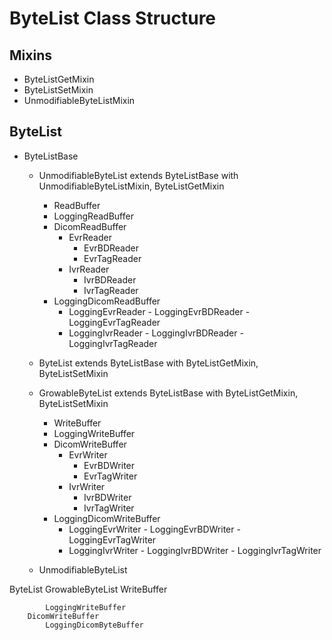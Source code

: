 # ByteList Class Structure

## Mixins
- ByteListGetMixin
- ByteListSetMixin
- UnmodifiableByteListMixin

## ByteList

- ByteListBase
    - UnmodifiableByteList 
      extends ByteListBase with UnmodifiableByteListMixin, ByteListGetMixin
 
        - ReadBuffer
        - LoggingReadBuffer
        - DicomReadBuffer
            - EvrReader
                - EvrBDReader
                - EvrTagReader
            - IvrReader
                - IvrBDReader
                - IvrTagReader               
        - LoggingDicomReadBuffer
            - LoggingEvrReader
                  - LoggingEvrBDReader
                  - LoggingEvrTagReader
            - LoggingIvrReader
                  - LoggingIvrBDReader
                  - LoggingIvrTagReader

    - ByteList
      extends ByteListBase with ByteListGetMixin, ByteListSetMixin
        
    - GrowableByteList
      extends ByteListBase with ByteListGetMixin, ByteListSetMixin

        - WriteBuffer
        - LoggingWriteBuffer
        - DicomWriteBuffer
            - EvrWriter
                - EvrBDWriter
                - EvrTagWriter
            - IvrWriter
                - IvrBDWriter
                - IvrTagWriter               
        - LoggingDicomWriteBuffer
            - LoggingEvrWriter
                  - LoggingEvrBDWriter
                  - LoggingEvrTagWriter
            - LoggingIvrWriter
                  - LoggingIvrBDWriter
                  - LoggingIvrTagWriter
    - UnmodifiableByteList



ByteList
    GrowableByteList
        WriteBuffer

            LoggingWriteBuffer
        DicomWriteBuffer
            LoggingDicomByteBuffer
